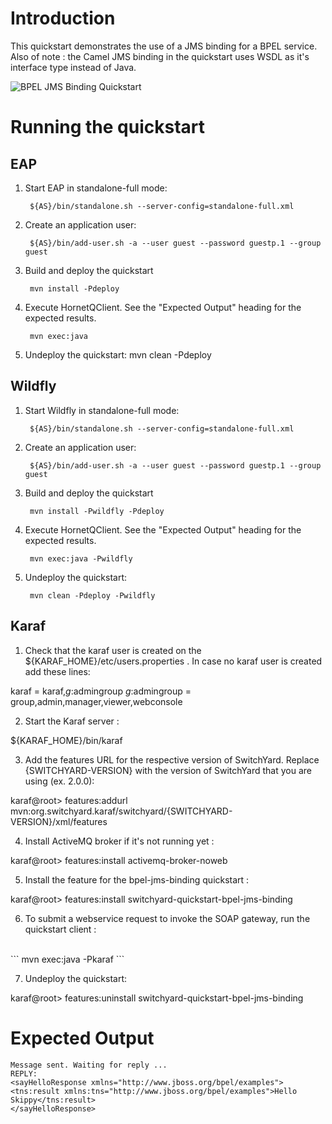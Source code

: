 Introduction
============
This quickstart demonstrates the use of a JMS binding for a BPEL service.  Also of
note : the Camel JMS binding in the quickstart uses WSDL as it's interface type
instead of Java.


![BPEL JMS Binding Quickstart](https://github.com/jboss-switchyard/quickstarts/raw/master/bpel-service/jms_binding/bpel-jms-binding.jpg)


Running the quickstart
======================

EAP
----------
1. Start EAP in standalone-full mode:

        ${AS}/bin/standalone.sh --server-config=standalone-full.xml

2. Create an application user:

        ${AS}/bin/add-user.sh -a --user guest --password guestp.1 --group guest

3. Build and deploy the quickstart

        mvn install -Pdeploy

4. Execute HornetQClient.   See the "Expected Output" heading for the expected results.

        mvn exec:java

5. Undeploy the quickstart:
        mvn clean -Pdeploy


Wildfly
----------
1. Start Wildfly in standalone-full mode:

        ${AS}/bin/standalone.sh --server-config=standalone-full.xml

2. Create an application user:

        ${AS}/bin/add-user.sh -a --user guest --password guestp.1 --group guest

3. Build and deploy the quickstart

        mvn install -Pwildfly -Pdeploy 

4. Execute HornetQClient.   See the "Expected Output" heading for the expected results.

        mvn exec:java -Pwildfly

5. Undeploy the quickstart:

        mvn clean -Pdeploy -Pwildfly


Karaf
----------
1. Check that the karaf user is created on the  ${KARAF_HOME}/etc/users.properties .  In case no karaf user
   is created add these lines:

 karaf = karaf,_g_:admingroup
_g_\:admingroup = group,admin,manager,viewer,webconsole

2. Start the Karaf server :

${KARAF_HOME}/bin/karaf

3. Add the features URL for the respective version of SwitchYard.   Replace {SWITCHYARD-VERSION}
with the version of SwitchYard that you are using (ex. 2.0.0): 

karaf@root> features:addurl mvn:org.switchyard.karaf/switchyard/{SWITCHYARD-VERSION}/xml/features

4. Install ActiveMQ broker if it's not running yet :

karaf@root> features:install activemq-broker-noweb

5. Install the feature for the bpel-jms-binding quickstart :

karaf@root> features:install switchyard-quickstart-bpel-jms-binding

6. To submit a webservice request to invoke the SOAP gateway, run the quickstart client :
<br/>
```
mvn exec:java -Pkaraf
```
<br/>

7. Undeploy the quickstart:

karaf@root> features:uninstall switchyard-quickstart-bpel-jms-binding



Expected Output
===============
```
Message sent. Waiting for reply ...
REPLY: 
<sayHelloResponse xmlns="http://www.jboss.org/bpel/examples">
<tns:result xmlns:tns="http://www.jboss.org/bpel/examples">Hello Skippy</tns:result>
</sayHelloResponse>
```
